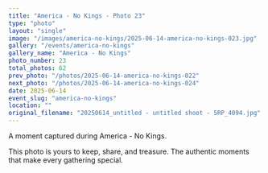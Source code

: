 ```yaml
---
title: "America - No Kings - Photo 23"
type: "photo"
layout: "single"
image: "/images/america-no-kings/2025-06-14-america-no-kings-023.jpg"
gallery: "/events/america-no-kings"
gallery_name: "America - No Kings"
photo_number: 23
total_photos: 62
prev_photo: "/photos/2025-06-14-america-no-kings-022"
next_photo: "/photos/2025-06-14-america-no-kings-024"
date: 2025-06-14
event_slug: "america-no-kings"
location: ""
original_filename: "20250614_untitled - untitled shoot - 5RP_4094.jpg"
---
```


A moment captured during America - No Kings.

This photo is yours to keep, share, and treasure. The authentic moments that make every gathering special.